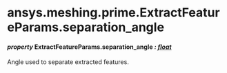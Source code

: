 <a id="ansys-meshing-prime-extractfeatureparams-separation-angle"></a>

# ansys.meshing.prime.ExtractFeatureParams.separation_angle

<a id="ansys.meshing.prime.ExtractFeatureParams.separation_angle"></a>

#### *property* ExtractFeatureParams.separation_angle *: [float](https://docs.python.org/3.11/library/functions.html#float)*

Angle used to separate extracted features.

<!-- !! processed by numpydoc !! -->
